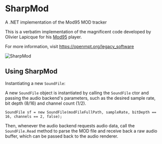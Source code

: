 # SharpMod
A .NET implementation of the Mod95 MOD tracker

This is a verbatim implementation of the magnificent code developed by Olivier Lapicque for his [Mod95](https://download.openmpt.org/archive/mod95/) player.

For more information, visit https://openmpt.org/legacy_software

![SharpMod](https://xfx.net/stackoverflow/sharpMod/sm03.png)

## Using SharpMod

Instantiating a new `SoundFile`:

A new `SoundFile` object is instantiated by calling the `SoundFile` ctor and passing the audio backend's parameters, such as the desired sample rate, bit depth (8/16) and channel count (1/2).

    SoundFile sf = new SoundFile(modFileFullPath, sampleRate, bitDepth == 16, channels == 2, false);
  
Then, whenever the audio backend requests audio data, call the `SoundFile.Read` method to parse the MOD file and receive back a raw audio buffer, which can be passed back to the audio renderer.
